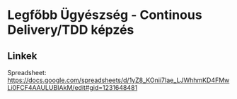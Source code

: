 # Legfőbb Ügyészség - Continous Delivery/TDD képzés

## Linkek

Spreadsheet: https://docs.google.com/spreadsheets/d/1yZ8_KOnii7Iae_LJWhhmKD4FMwLi0FCF4AAULUBIAkM/edit#gid=1231648481 


